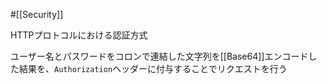 #[[Security]]

HTTPプロトコルにおける認証方式

ユーザー名とパスワードをコロンで連結した文字列を[[Base64]]エンコードした結果を、`Authorization`ヘッダーに付与することでリクエストを行う
